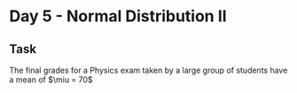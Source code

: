 # Day 5 - Normal Distribution II

## Task

The final grades for a Physics exam taken by a large group of students have a mean of $\miu = 70$